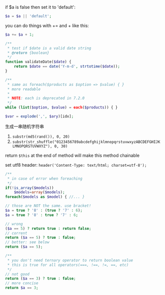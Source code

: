 if $a is false then set it to 'default':

```php
$a = $a || 'default';
```

you can do things with += and + like this:

```php
$a += $a + 1;
```

```php
/**
 * test if $date is a valid date string
 * @return {boolean}
 */
function validateDate($date) {
    return $date == date('Y-m-d', strtotime($date));
}
```

```php
/**
 * same as foreach($products as $option => $value) { }
 * more readable
 *
 * NOTE: each is deprecated in 7.2.0
 */
while (list($option, $value) = each($products)) { }
```

```php
$var = explode(',', $ary)[idx];
```

生成一串随机字符串
1. `substr(md5(rand()), 0, 20)`
2. `substr(str_shuffle("0123456789abcdefghijklmnopqrstuvwxyzABCDEFGHIJKLMNOPQRSTUVWXYZ"), 0, 30)`

return `$this` at the end of method will make this method chainable

set utf8 header: `header('Content-Type: text/html; charset=utf-8');`

```php
/**
 * in case of error when foreaching
 */
if(!is_array($models))
    $models=array($models);
foreach($models as $model) { //... }
```


```php
// those are NOT the same. use bracket!
$a = true ? '8' : (true ? '7' : 6);
$a = true ? '8' : true ? '7' : 6;
```


```php
// wrong
($a == 5) ? return true : return false;
// corrent
return ($a == 5) ? true : false;
// better: see below
return ($a == 5);
```

```php
/**
 * you don't need ternary operator to return boolean value
 * this is true for all operators(===, !==, !=, ==, etc)
 */
// not good
return ($a == 3) ? true : false;
// more concise
return $a == 3;
```
